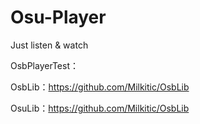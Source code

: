 # Osu-Player
Just listen &amp; watch

OsbPlayerTest：

OsbLib：https://github.com/Milkitic/OsbLib

OsuLib：https://github.com/Milkitic/OsbLib
